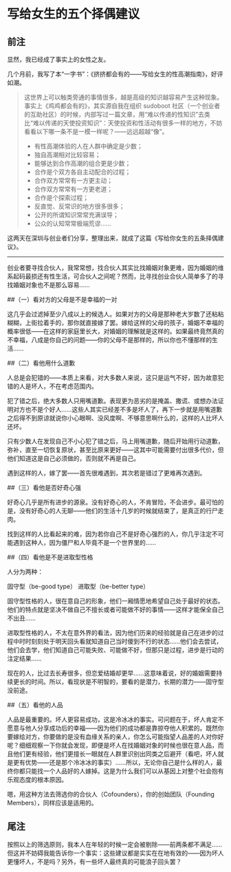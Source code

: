 # 写给女生的五个择偶建议

## 前注

显然，我已经成了事实上的女性之友。

几个月前，我写了本“一字书”：《挤挤都会有的——写给女生的性高潮指南》，好评如潮。

> 这世界上可以触类旁通的事情很多，越是高级的知识越容易产生这种现象。事实上《鸡鸡都会有的》，其实源自我在组织 sudoboot 社区（一个创业者的互助社区）的时候，内部写过一篇文章，用“难以传递的性知识”去类比“难以传递的天使投资知识”：天使投资和性活动有很多一样的地方，不妨看看以下哪一条不是一模一样呢？——远远超越“像”。
> * 有性高潮体验的人在人群中确定是少数；
> * 独自高潮相对比较容易；
> * 能够达到合作高潮的组合更是少数；
> * 合作是个双方各自主动配合的过程；
> * 合作双方常常有一方更主动；
> * 合作双方常常有一方更老道；
> * 合作是个探索过程；
> * 反直觉、反常识的地方很多很多；
> * 公开的所谓知识常常充满误导；
> * 公众的认知常常极端荒谬……

这两天在深圳与创业者们分享，整理出来，就成了这篇《写给你女生的五条择偶建议》。

---

创业者要寻找合伙人，我常常想，找合伙人其实比找婚姻对象更难，因为婚姻的维系起码最损还有性生活，可合伙人之间呢？然而，比寻找创业合伙人简单多了的寻找婚姻对象也不是那么容易……

##（一）看对方的父母是不是幸福的一对

这几乎会过滤掉至少八成以上的候选人。如果对方的父母是那种老大岁数了还粘粘糊糊，上街拉着手的，那你就直接嫁了罢。嫁给这样的父母的孩子，婚姻不幸福的概率很低——在这样的家庭里长大，对婚姻的理解就是这样的。如果最终竟然真的不幸福，八成是你自己的问题——你的父母不是那样的，所以你也不懂那样的生活……

##（二）看他用什么道歉

人总是会犯错的——本质上来看，对大多数人来说，这只是运气不好，因为故意犯错的人是坏人，不在考虑范围内。

犯了错之后，绝大多数人只用嘴道歉。表现更为恶劣的是掩盖、撒谎、或想办法证明对方也不是个好人……这些人其实已经差不多是坏人了，再下一步就是用嘴道歉之后得不到原谅就说你小心眼啊、没风度啊、不够意思啊什么的，这样的人比坏人还坏。

只有少数人在发现自己不小心犯了错之后，马上用嘴道歉，随后开始用行动道歉，弥补，直至一切恢复原状，甚至比原来更好——这其中可能需要付出很多代价，但他们知道这是自己必须做的，否则就不再是自己。

遇到这样的人，嫁了罢——首先很难遇到，其次若是错过了更难再次遇到。

##（三）看他是否好奇心强

好奇心几乎是所有进步的源泉。没有好奇心的人，不肯冒险，不会进步。最可怕的是，没有好奇心的人无聊——他们的生活十几岁的时候就结束了，是真正的行尸走肉。

找到这样的人比看起来的难，因为若你自己不是好奇心强烈的人，你几乎注定不可能遇到这种人，因为僵尸和人毕竟不是一个世界里的……

##（四）看他是不是进取型性格

人分为两种：

固守型（be-good type）
进取型（be-better type）

固守型性格的人，很在意自己的形象，他们一厢情愿地希望自己处于最好的状态。他们的特点就是坚决不做自己不擅长或者可能做不好的事情——这样才能保全自己不出丑……

进取型性格的人，不太在意外界的看法，因为他们历来的经验就是自己在进步的过程中时时刻刻处于明天回头看就知道自己当时傻到不行的状态……他们会去尝试，他们会去学，他们知道自己可能失败、可能做不好，但那只是过程，进步是行动的注定结果……

现在的人，比过去长寿很多，但恋爱结婚却更早……这意味着说，好的婚姻需要持续更长的时间。所以，看现状是不明智的，要看的是潜力，长期的潜力——固守型没前途。

##（五）看他的人品

人品是最重要的。坏人更容易成功，这是冷冰冰的事实。可问题在于，坏人肯定不愿意与他人分享成功后的幸福——因为他们的成功都是靠掠夺他人积累的。既然你要嫁给对方，你要做的是没有血缘关系的亲人，你怎么可能指望人品差的人对你好呢？细细观察一下你就会发现，即便是坏人在找婚姻对象的时候也很在意人品，而且他们更有经验，他们更擅长一眼就在人群里识别出同类之后避开（看吧，坏人就是更有优势——还是那个冷冰冰的事实）……所以，无论你自己是什么样的人，最终你都只能找一个人品好的人嫁掉。这是为什么我们可以从基因上对整个社会抱有乐观态度的根本原因。


嗯，用这种方法去筛选你的合伙人（Cofounders），你的创始团队（Founding Members），同样应该是适用的。

## 尾注

按照以上的筛选原则，我本人在年轻的时候一定会被剔除——前两条都不满足……但这并不妨碍我能告诉你一个事实：这些建议都是实实在在地有效的——因为坏人更懂坏人，不是吗？另外，有一些坏人最终真的可能浪子回头罢？